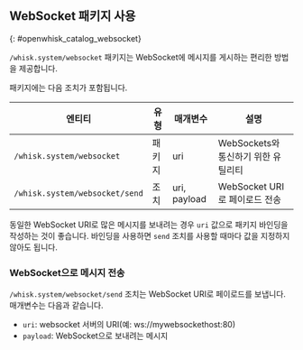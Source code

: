 ## WebSocket 패키지 사용
{: #openwhisk_catalog_websocket}

`/whisk.system/websocket` 패키지는 WebSocket에 메시지를 게시하는 편리한 방법을 제공합니다.

패키지에는 다음 조치가 포함됩니다.

| 엔티티 | 유형 | 매개변수 | 설명 |
| --- | --- | --- | --- |
| `/whisk.system/websocket` | 패키지 | uri | WebSockets와 통신하기 위한 유틸리티 |
| `/whisk.system/websocket/send` | 조치 | uri, payload | WebSocket URI로 페이로드 전송 |

동일한 WebSocket URI로 많은 메시지를 보내려는 경우 `uri` 값으로 패키지 바인딩을 작성하는 것이 좋습니다. 바인딩을 사용하면 `send` 조치를 사용할 때마다 값을 지정하지 않아도 됩니다.

### WebSocket으로 메시지 전송

`/whisk.system/websocket/send` 조치는 WebSocket URI로 페이로드를 보냅니다. 매개변수는 다음과 같습니다.

- `uri`: websocket 서버의 URI(예: ws://mywebsockethost:80)
- `payload`: WebSocket으로 보내려는 메시지
